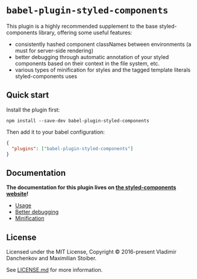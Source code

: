 # `babel-plugin-styled-components`

This plugin is a highly recommended supplement to the base styled-components library, offering some
useful features:

- consistently hashed component classNames between environments (a must for server-side rendering)
- better debugging through automatic annotation of your styled components based on their context in
  the file system, etc.
- various types of minification for styles and the tagged template literals styled-components uses

## Quick start

Install the plugin first:

```
npm install --save-dev babel-plugin-styled-components
```

Then add it to your babel configuration:

```JSON
{
  "plugins": ["babel-plugin-styled-components"]
}
```

## Documentation

**The documentation for this plugin lives on
[the styled-components website](https://www.styled-components.com/docs/tooling#babel-plugin)!**

- [Usage](https://www.styled-components.com/docs/tooling#usage)
- [Better debugging](https://www.styled-components.com/docs/tooling#better-debugging)
- [Minification](https://www.styled-components.com/docs/tooling#minification)

## License

Licensed under the MIT License, Copyright © 2016-present Vladimir Danchenkov and Maximilian Stoiber.

See [LICENSE.md](./LICENSE.md) for more information.
